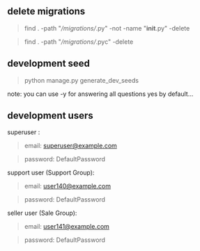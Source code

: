 ## delete migrations
> find . -path "*/migrations/*.py" -not -name "__init__.py" -delete

> find . -path "*/migrations/*.pyc"  -delete

## development seed
> python manage.py generate_dev_seeds

note: you can use -y for answering all questions yes by default...

## development users
superuser :
> email: superuser@example.com

> password: DefaultPassword

support user (Support Group):
> email: user140@example.com

> password: DefaultPassword

seller user (Sale Group):
> email: user141@example.com

> password: DefaultPassword

